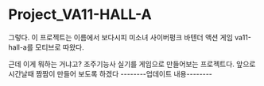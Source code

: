 # Project_VA11-HALL-A
그렇다. 이 프로젝트는 이름에서 보다시피 미소녀 사이버펑크 바텐더 액션 게임 va11-hall-a를 모티브로 따왔다.<p>
근데 이게 뭐하는 거냐고?
조주기능사 실기를 게임으로 만들어보는 프로젝트다.
앞으로 시간날때 짬짬이 만들어 보도록 하겠다
--------업데이트 내용--------
